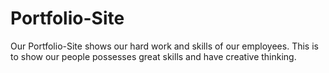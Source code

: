 # Portfolio-Site
Our Portfolio-Site shows our hard work and skills of our employees. This is to show our people possesses great skills and have creative thinking.
